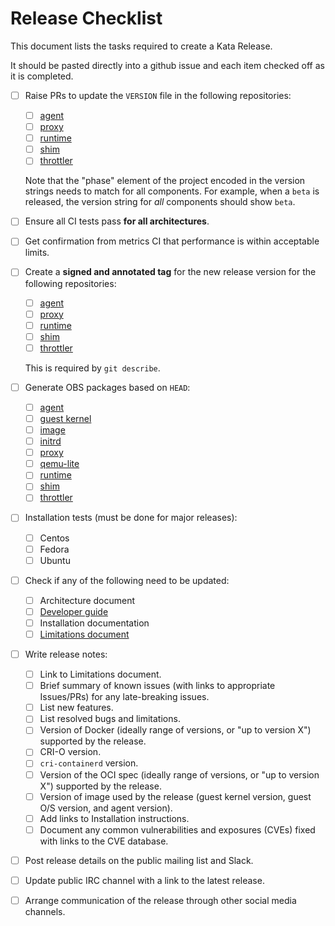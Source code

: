 # Release Checklist

This document lists the tasks required to create a Kata Release.

It should be pasted directly into a github issue and each item checked off as it is completed.

- [ ] Raise PRs to update the `VERSION` file in the following repositories:
   - [ ] [agent][agent]
   - [ ] [proxy][proxy]
   - [ ] [runtime][runtime]
   - [ ] [shim][shim]
   - [ ] [throttler][throttler]

  Note that the "phase" element of the project encoded in the version strings needs to match for all components. For example, when a `beta` is released, the version string for *all* components should show `beta`.

- [ ] Ensure all CI tests pass **for all architectures**.

- [ ] Get confirmation from metrics CI that performance is within acceptable limits.

- [ ] Create a **signed and annotated tag** for the new release version for the following repositories:
   - [ ] [agent][agent]
   - [ ] [proxy][proxy]
   - [ ] [runtime][runtime]
   - [ ] [shim][shim]
   - [ ] [throttler][throttler]

   This is required by `git describe`.

- [ ] Generate OBS packages based on `HEAD`:
   - [ ] [agent][agent]
   - [ ] [guest kernel][kernel]
   - [ ] [image][image]
   - [ ] [initrd][initrd]
   - [ ] [proxy][proxy]
   - [ ] [qemu-lite][qemu-lite]
   - [ ] [runtime][runtime]
   - [ ] [shim][shim]
   - [ ] [throttler][throttler]

- [ ] Installation tests (must be done for major releases):
  - [ ] Centos
  - [ ] Fedora
  - [ ] Ubuntu

- [ ] Check if any of the following need to be updated:
  - [ ] Architecture document
  - [ ] [Developer guide](https://github.com/kata-containers/documentation/blob/master/Developer-Guide.md)
  - [ ] Installation documentation
  - [ ] [Limitations document](https://github.com/kata-containers/documentation/blob/master/Limitations.md)

- [ ] Write release notes:
  - [ ] Link to Limitations document.
  - [ ] Brief summary of known issues (with links to appropriate Issues/PRs) for any late-breaking issues.
  - [ ] List new features.
  - [ ] List resolved bugs and limitations.
  - [ ] Version of Docker (ideally range of versions, or "up to version X") supported by the release.
  - [ ] CRI-O version.
  - [ ] `cri-containerd` version.
  - [ ] Version of the OCI spec (ideally range of versions, or "up to version X") supported by the release.
  - [ ] Version of image used by the release (guest kernel version, guest O/S version, and agent version).
  - [ ] Add links to Installation instructions.
  - [ ] Document any common vulnerabilities and exposures (CVEs) fixed with links to the CVE database.

- [ ] Post release details on the public mailing list and Slack.

- [ ] Update public IRC channel with a link to the latest release.

- [ ] Arrange communication of the release through other social media channels.

[agent]: https://github.com/kata-containers/agent
[image]: https://github.com/kata-containers/osbuilder/tree/master/image-builder
[initrd]: https://github.com/kata-containers/osbuilder/tree/master/initrd-builder
[kernel]: https://github.com/kata-containers/linux
[proxy]: https://github.com/kata-containers/proxy
[qemu-lite]: https://github.com/kata-containers/qemu
[runtime]: https://github.com/kata-containers/runtime
[shim]: https://github.com/kata-containers/shim
[tests]: https://github.com/kata-containers/tests
[throttler]: https://github.com/kata-containers/ksm-throttler
